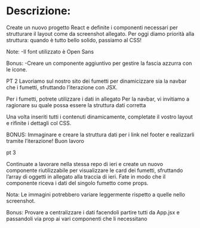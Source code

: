 Descrizione:
===
Create un nuovo progetto React e definite i componenti necessari per strutturare il layout come da screenshot allegato.
Per oggi diamo priorità alla struttura: quando è tutto bello solido, passiamo al CSS!

Note:
-Il font utilizzato è Open Sans

Bonus: 
-Creare un componente aggiuntivo per gestire la fascia azzurra con le icone.

PT 2
Lavoriamo sul nostro sito dei fumetti per dinamicizzare sia la navbar che i fumetti, sfruttando l’iterazione con JSX. 

Per i fumetti, potrete utilizzare i dati in allegato
Per la navbar, vi invitiamo  a ragionare su quale possa essere la struttura dati corretta

Una volta inseriti tutti i contenuti dinamicamente, completate il vostro layout e rifinite i dettagli col CSS.

BONUS:
Immaginare e creare la struttura dati per i link nel footer e realizzarli tramite l’iterazione!
Buon lavoro

pt 3

Continuate a lavorare nella stessa repo di ieri e create un nuovo componente riutilizzabile per visualizzare le card dei fumetti, sfruttando l’array di oggetti in allegato alla traccia di ieri. Fate in modo che il componente riceva i dati del singolo fumetto come props.

Nota: Le immagini potrebbero variare leggermente rispetto a quelle nello screenshot.

Bonus: Provare a centralizzare i dati facendoli partire tutti da App.jsx e passandoli via prop ai vari componenti che li necessitano 